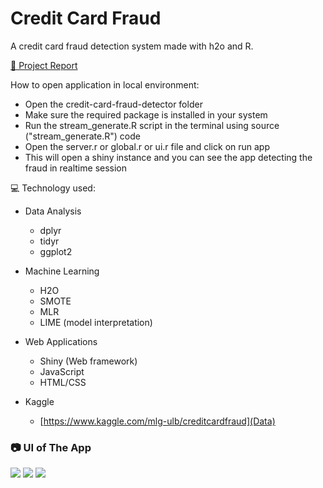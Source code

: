 # Credit Card Fraud

A credit card fraud detection system made with h2o and R.

[🔗 Project Report](https://github.com/diwashrestha/Credit-Card-Fraud-Detection/blob/master/Project%20Report%20Document.pdf)

How to open application in local environment:

* Open the credit-card-fraud-detector folder
* Make sure the required package is installed in your system
* Run the stream_generate.R script in the terminal using source ("stream_generate.R") code
* Open the server.r or global.r or ui.r file and click on run app
* This will open a shiny instance and you can see the app detecting the fraud in realtime session

💻 Technology used:

* Data Analysis
  - dplyr
  - tidyr
  - ggplot2

* Machine Learning
  - H2O
  - SMOTE
  - MLR
  - LIME (model interpretation)

* Web Applications
  - Shiny (Web framework)
  - JavaScript
  - HTML/CSS

* Kaggle
  - [https://www.kaggle.com/mlg-ulb/creditcardfraud](Data)


### 📷 UI of The App
![](/img/img1.png)
![](/img/img2.png)
![](/img/img4.png)
